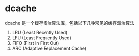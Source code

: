 # dcache
dcache 是一个缓存淘汰算法库，包括以下几种常见的缓存淘汰算法
1. LRU (Least Recently Used) 
2. LFU (Least Frequently Used)
3. FIFO (First In First Out)
4. ARC (Adaptive Replacement Cache)
